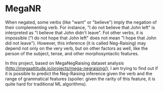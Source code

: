 # MegaNR
When negated, some verbs (like "want" or "believe") imply the negation of their complementing verb. For instance, "I do not believe that John left" is interpreted as "I believe that John didn't leave". Fot other verbs, it is impossible ("I do not hope that John left" does not mean "I hope that John did not leave"). However, this inference (it is called Neg-Raising) may depend not only on the very verb, but on other factors as well, like the person of the subject, tense, and other morphosyntactic features.

In this project, based on MegaNegRaising dataset analysis (http://megaattitude.io/projects/mega-negraising/), I am trying to find out if it is possible to predict the Neg-Raising inference given the verb and the range of grammatical features (spoiler: given the rarity of this feature, it is quite hard for traditional ML algorithms).
